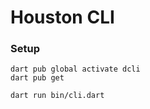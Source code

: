 # Houston CLI

### Setup

```
dart pub global activate dcli
dart pub get
```

```
dart run bin/cli.dart
```